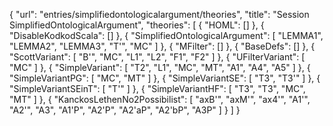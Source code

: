 {
    "url": "entries/simplifiedontologicalargument/theories",
    "title": "Session SimplifiedOntologicalArgument",
    "theories": [
        {
            "HOML": []
        },
        {
            "DisableKodkodScala": []
        },
        {
            "SimplifiedOntologicalArgument": [
                "LEMMA1",
                "LEMMA2",
                "LEMMA3",
                "T'",
                "MC"
            ]
        },
        {
            "MFilter": []
        },
        {
            "BaseDefs": []
        },
        {
            "ScottVariant": [
                "B'",
                "MC",
                "L1",
                "L2",
                "F1",
                "F2"
            ]
        },
        {
            "UFilterVariant": [
                "MC"
            ]
        },
        {
            "SimpleVariant": [
                "T2",
                "L1",
                "MC",
                "MT",
                "A1",
                "A4",
                "A5"
            ]
        },
        {
            "SimpleVariantPG": [
                "MC",
                "MT"
            ]
        },
        {
            "SimpleVariantSE": [
                "T3",
                "T3'"
            ]
        },
        {
            "SimpleVariantSEinT": [
                "T'"
            ]
        },
        {
            "SimpleVariantHF": [
                "T3",
                "T3",
                "MC",
                "MT"
            ]
        },
        {
            "KanckosLethenNo2Possibilist": [
                "axB'",
                "axM'",
                "ax4'",
                "A1'",
                "A2'",
                "A3",
                "A1'P",
                "A2'P",
                "A2'aP",
                "A2'bP",
                "A3P"
            ]
        }
    ]
}
